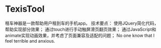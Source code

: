 # TexisTool
租车神器是一款帮助用户租到车的手机app。 技术要点： 使用JQuery简化代码，帮助实现部分效果； 通过touch进行手动触屏滑页翻页效果； 通过JavaScript和animate实现动画效果，并考虑了页面兼容及适配的问题；
No one know that I feel terrible and anxious.

